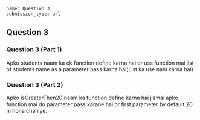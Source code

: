 ```ngMeta
name: Question 3
submission_type: url
```
## Question 3


### Question 3 (Part 1)

Apko students naam ka ek function define karna hai or uss function mai  list of students name as a parameter pass karna hai(List ka use nahi karna hai)


### Question 3 (Part 2)

Apko isGreaterThen20 naam ka function define karna hai jismai apko function mai do parameter pass karane hai or first parameter by default 20 hi hona chahiye.

